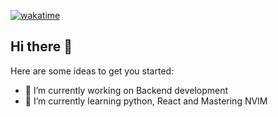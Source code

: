 [![wakatime](https://wakatime.com/badge/user/018c789e-5109-48a4-8f64-dd7e362ab3e2.svg)](https://wakatime.com/@018c789e-5109-48a4-8f64-dd7e362ab3e2)
## Hi there 👋


Here are some ideas to get you started:

- 🔭 I’m currently working on Backend development
- 🌱 I’m currently learning python, React and Mastering NVIM


